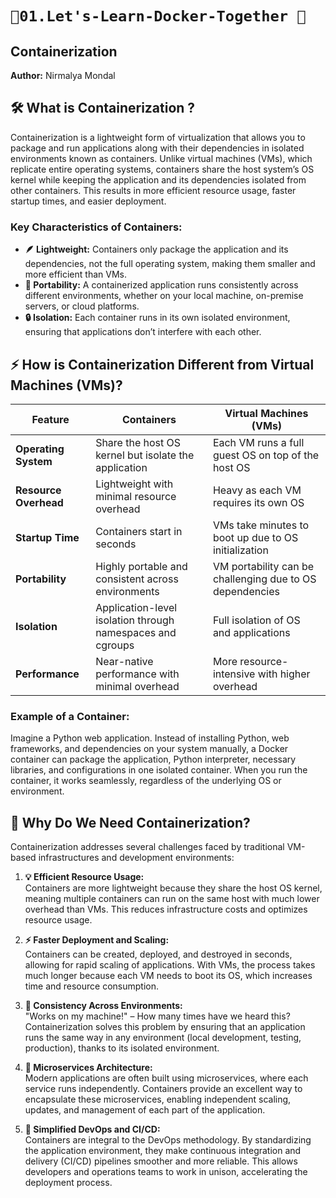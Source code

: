 # `🚀01.Let's-Learn-Docker-Together 🐳`

## Containerization 

**Author:** Nirmalya Mondal  

## 🛠 What is Containerization ?

Containerization is a lightweight form of virtualization that allows you to package and run applications along with their dependencies in isolated environments known as containers. Unlike virtual machines (VMs), which replicate entire operating systems, containers share the host system’s OS kernel while keeping the application and its dependencies isolated from other containers. This results in more efficient resource usage, faster startup times, and easier deployment.

### Key Characteristics of Containers:

- **🪶 Lightweight:** Containers only package the application and its dependencies, not the full operating system, making them smaller and more efficient than VMs.
- **🚀 Portability:** A containerized application runs consistently across different environments, whether on your local machine, on-premise servers, or cloud platforms.
- **🔒 Isolation:** Each container runs in its own isolated environment, ensuring that applications don’t interfere with each other.

## ⚡ How is Containerization Different from Virtual Machines (VMs)?

| Feature             | Containers                                                                 | Virtual Machines (VMs)                                      |
|---------------------|----------------------------------------------------------------------------|-------------------------------------------------------------|
| **Operating System**| Share the host OS kernel but isolate the application                       | Each VM runs a full guest OS on top of the host OS          |
| **Resource Overhead**| Lightweight with minimal resource overhead                                | Heavy as each VM requires its own OS                        |
| **Startup Time**    | Containers start in seconds                                                | VMs take minutes to boot up due to OS initialization        |
| **Portability**     | Highly portable and consistent across environments                         | VM portability can be challenging due to OS dependencies    |
| **Isolation**       | Application-level isolation through namespaces and cgroups                 | Full isolation of OS and applications                       |
| **Performance**     | Near-native performance with minimal overhead                              | More resource-intensive with higher overhead                |

### Example of a Container:

Imagine a Python web application. Instead of installing Python, web frameworks, and dependencies on your system manually, a Docker container can package the application, Python interpreter, necessary libraries, and configurations in one isolated container. When you run the container, it works seamlessly, regardless of the underlying OS or environment.

## 🧠 Why Do We Need Containerization?

Containerization addresses several challenges faced by traditional VM-based infrastructures and development environments:

1. **💡 Efficient Resource Usage:**  
    Containers are more lightweight because they share the host OS kernel, meaning multiple containers can run on the same host with much lower overhead than VMs. This reduces infrastructure costs and optimizes resource usage.

2. **⚡ Faster Deployment and Scaling:**  
    Containers can be created, deployed, and destroyed in seconds, allowing for rapid scaling of applications. With VMs, the process takes much longer because each VM needs to boot its OS, which increases time and resource consumption.

3. **🔄 Consistency Across Environments:**  
    "Works on my machine!" – How many times have we heard this? Containerization solves this problem by ensuring that an application runs the same way in any environment (local development, testing, production), thanks to its isolated environment.

4. **🔧 Microservices Architecture:**  
    Modern applications are often built using microservices, where each service runs independently. Containers provide an excellent way to encapsulate these microservices, enabling independent scaling, updates, and management of each part of the application.

5. **🔄 Simplified DevOps and CI/CD:**  
    Containers are integral to the DevOps methodology. By standardizing the application environment, they make continuous integration and delivery (CI/CD) pipelines smoother and more reliable. This allows developers and operations teams to work in unison, accelerating the deployment process.
